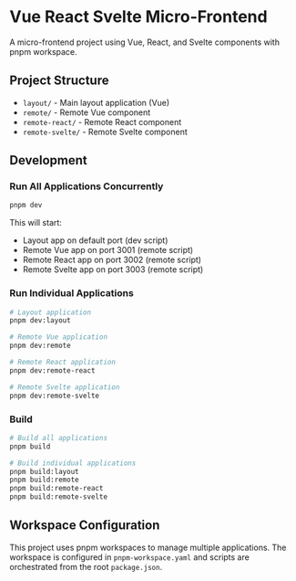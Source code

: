 # Vue React Svelte Micro-Frontend

A micro-frontend project using Vue, React, and Svelte components with pnpm workspace.

## Project Structure

- `layout/` - Main layout application (Vue)
- `remote/` - Remote Vue component 
- `remote-react/` - Remote React component
- `remote-svelte/` - Remote Svelte component

## Development

### Run All Applications Concurrently

```bash
pnpm dev
```

This will start:
- Layout app on default port (dev script)
- Remote Vue app on port 3001 (remote script)
- Remote React app on port 3002 (remote script)
- Remote Svelte app on port 3003 (remote script)

### Run Individual Applications

```bash
# Layout application
pnpm dev:layout

# Remote Vue application
pnpm dev:remote

# Remote React application  
pnpm dev:remote-react

# Remote Svelte application
pnpm dev:remote-svelte
```

### Build

```bash
# Build all applications
pnpm build

# Build individual applications
pnpm build:layout
pnpm build:remote
pnpm build:remote-react
pnpm build:remote-svelte
```

## Workspace Configuration

This project uses pnpm workspaces to manage multiple applications. The workspace is configured in `pnpm-workspace.yaml` and scripts are orchestrated from the root `package.json`.
